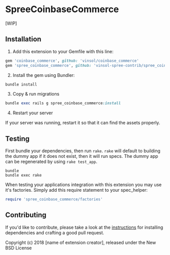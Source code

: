 # SpreeCoinbaseCommerce

[WIP]

## Installation

1. Add this extension to your Gemfile with this line:
  ```ruby
  gem 'coinbase_commerce', github: 'vinsol/coinbase_commerce'
  gem 'spree_coinbase_commerce', github: 'vinsol-spree-contrib/spree_coinbase_commerce'
  ```

2. Install the gem using Bundler:
  ```ruby
  bundle install
  ```

3. Copy & run migrations
  ```ruby
  bundle exec rails g spree_coinbase_commerce:install
  ```

4. Restart your server

  If your server was running, restart it so that it can find the assets properly.

## Testing

First bundle your dependencies, then run `rake`. `rake` will default to building the dummy app if it does not exist, then it will run specs. The dummy app can be regenerated by using `rake test_app`.

```shell
bundle
bundle exec rake
```

When testing your applications integration with this extension you may use it's factories.
Simply add this require statement to your spec_helper:

```ruby
require 'spree_coinbase_commerce/factories'
```


## Contributing

If you'd like to contribute, please take a look at the
[instructions](CONTRIBUTING.md) for installing dependencies and crafting a good
pull request.

Copyright (c) 2018 [name of extension creator], released under the New BSD License

